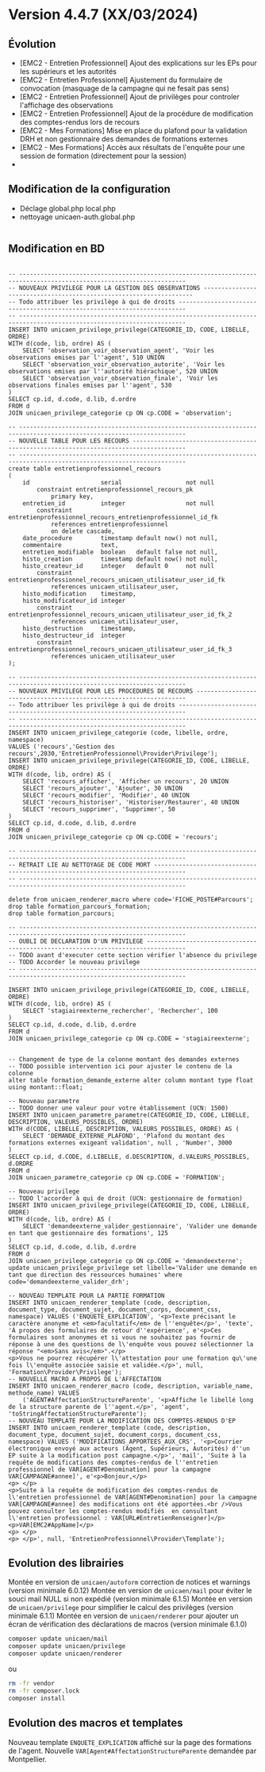 Version 4.4.7 (XX/03/2024)
====

Évolution
---
- [EMC2 - Entretien Professionnel] Ajout des explications sur les EPs pour les supérieurs et les autorités
- [EMC2 - Entretien Professionnel] Ajustement du formulaire de convocation (masquage de la campagne qui ne fesait pas sens)
- [EMC2 - Entretien Professionnel] Ajout de privilèges pour controler l'affichage des observations
- [EMC2 - Entretien Professionnel] Ajout de la procédure de modification des comptes-rendus lors de recours
- [EMC2 - Mes Formations] Mise en place du plafond pour la validation DRH et non gestionnaire des demandes de formations externes
- [EMC2 - Mes Formations] Accès aux résultats de l'enquête pour une session de formation (directement pour la session)
- 

Modification de la configuration
---

- Déclage global.php local.php
- nettoyage unicaen-auth.global.php

```bash
```

Modification en BD
---

```postgresql

-- ---------------------------------------------------------------------------------------------------------------------
-- NOUVEAUX PRIVILEGE POUR LA GESTION DES OBSERVATIONS -------------------------------------------------------------------
-- Todo attribuer les privilège à qui de droits ------------------------------------------------------------------------
-- ---------------------------------------------------------------------------------------------------------------------
INSERT INTO unicaen_privilege_privilege(CATEGORIE_ID, CODE, LIBELLE, ORDRE)
WITH d(code, lib, ordre) AS (
    SELECT 'observation_voir_observation_agent', 'Voir les observations emises par l''agent', 510 UNION
    SELECT 'observation_voir_observation_autorite', 'Voir les observations emises par l''autorité hiérachique', 520 UNION
    SELECT 'observation_voir_observation_finale', 'Voir les observations finales emises par l''agent', 530
)
SELECT cp.id, d.code, d.lib, d.ordre
FROM d
JOIN unicaen_privilege_categorie cp ON cp.CODE = 'observation';

-- ---------------------------------------------------------------------------------------------------------------------
-- NOUVELLE TABLE POUR LES RECOURS -------------------------------------------------------------------------------------
-- ---------------------------------------------------------------------------------------------------------------------
create table entretienprofessionnel_recours
(
    id                    serial                  not null
        constraint entretienprofessionnel_recours_pk
            primary key,
    entretien_id          integer                 not null
        constraint entretienprofessionnel_recours_entretienprofessionnel_id_fk
            references entretienprofessionnel
            on delete cascade,
    date_procedure        timestamp default now() not null,
    commentaire           text,
    entretien_modifiable  boolean   default false not null,
    histo_creation        timestamp default now() not null,
    histo_createur_id     integer   default 0     not null
        constraint entretienprofessionnel_recours_unicaen_utilisateur_user_id_fk
            references unicaen_utilisateur_user,
    histo_modification    timestamp,
    histo_modificateur_id integer
        constraint entretienprofessionnel_recours_unicaen_utilisateur_user_id_fk_2
            references unicaen_utilisateur_user,
    histo_destruction     timestamp,
    histo_destructeur_id  integer
        constraint entretienprofessionnel_recours_unicaen_utilisateur_user_id_fk_3
            references unicaen_utilisateur_user
);

-- ---------------------------------------------------------------------------------------------------------------------
-- NOUVEAUX PRIVILEGE POUR LES PROCEDURES DE RECOURS -------------------------------------------------------------------
-- Todo attribuer les privilège à qui de droits ------------------------------------------------------------------------
-- ---------------------------------------------------------------------------------------------------------------------
INSERT INTO unicaen_privilege_categorie (code, libelle, ordre, namespace)
VALUES ('recours','Gestion des recours',2030,'EntretienProfessionnel\Provider\Privilege');
INSERT INTO unicaen_privilege_privilege(CATEGORIE_ID, CODE, LIBELLE, ORDRE)
WITH d(code, lib, ordre) AS (
    SELECT 'recours_afficher', 'Afficher un recours', 20 UNION
    SELECT 'recours_ajouter', 'Ajouter', 30 UNION
    SELECT 'recours_modifier', 'Modifier', 40 UNION
    SELECT 'recours_historiser', 'Historiser/Restaurer', 40 UNION
    SELECT 'recours_supprimer', 'Supprimer', 50
)
SELECT cp.id, d.code, d.lib, d.ordre
FROM d
JOIN unicaen_privilege_categorie cp ON cp.CODE = 'recours';

-- ---------------------------------------------------------------------------------------------------------------------
-- RETRAIT LIE AU NETTOYAGE DE CODE MORT -------------------------------------------------------------------------------
-- ---------------------------------------------------------------------------------------------------------------------

delete from unicaen_renderer_macro where code='FICHE_POSTE#Parcours';
drop table formation_parcours_formation;
drop table formation_parcours;

-- ---------------------------------------------------------------------------------------------------------------------
-- OUBLI DE DECLARATION D'UN PRIVILEGE ---------------------------------------------------------------------------------
-- TODO avant d'executer cette section vérifier l'absence du privilege 
-- TODO Accorder le nouveau privilege 
-- ---------------------------------------------------------------------------------------------------------------------

INSERT INTO unicaen_privilege_privilege(CATEGORIE_ID, CODE, LIBELLE, ORDRE)
WITH d(code, lib, ordre) AS (
    SELECT 'stagiaireexterne_rechercher', 'Rechercher', 100
)
SELECT cp.id, d.code, d.lib, d.ordre
FROM d
JOIN unicaen_privilege_categorie cp ON cp.CODE = 'stagiaireexterne';


-- Changement de type de la colonne montant des demandes externes
-- TODO possible intervention ici pour ajuster le contenu de la colonne
alter table formation_demande_externe alter column montant type float using montant::float;

-- Nouveau parametre
-- TODO donner une valeur pour votre établissement (UCN: 1500)
INSERT INTO unicaen_parametre_parametre(CATEGORIE_ID, CODE, LIBELLE, DESCRIPTION, VALEURS_POSSIBLES, ORDRE)
WITH d(CODE, LIBELLE, DESCRIPTION, VALEURS_POSSIBLES, ORDRE) AS (
    SELECT 'DEMANDE_EXTERNE_PLAFOND', 'Plafond du montant des formations externes exigeant validation', null , 'Number', 3000
)
SELECT cp.id, d.CODE, d.LIBELLE, d.DESCRIPTION, d.VALEURS_POSSIBLES, d.ORDRE
FROM d
JOIN unicaen_parametre_categorie cp ON cp.CODE = 'FORMATION';

-- Nouveau privilege
-- TODO l'accorder à qui de droit (UCN: gestionnaire de formation)
INSERT INTO unicaen_privilege_privilege(CATEGORIE_ID, CODE, LIBELLE, ORDRE)
WITH d(code, lib, ordre) AS (
    SELECT 'demandeexterne_valider_gestionnaire', 'Valider une demande en tant que gestionnaire des formations', 125
)
SELECT cp.id, d.code, d.lib, d.ordre
FROM d
JOIN unicaen_privilege_categorie cp ON cp.CODE = 'demandeexterne';
update unicaen_privilege_privilege set libelle='Valider une demande en tant que direction des ressources humaines' where code='demandeexterne_valider_drh';

-- NOUVEAU TEMPLATE POUR LA PARTIE FORMATION
INSERT INTO unicaen_renderer_template (code, description, document_type, document_sujet, document_corps, document_css, namespace) VALUES ('ENQUETE_EXPLICATION', '<p>Texte précisant le caractère anonyme et <em>facultatif</em> de l''enquête</p>', 'texte', 'À propos des formulaires de retour d''expérience', e'<p>Ces formulaires sont anonymes et si vous ne souhaitez pas fournir de réponse à une des questions de l\'enquête vous pouvez sélectionner la réponse "<em>Sans avis</em>".</p>
<p>Vous ne pourrez récupérer l\'attestation pour une formation qu\'une fois l\'enquête associée saisie et validée.</p>', null, 'Formation\Provider\Privilege');
-- NOUVELLE MACRO A PROPOS DE L'AFFECTATION
INSERT INTO unicaen_renderer_macro (code, description, variable_name, methode_name) VALUES 
    ('AGENT#AffectationStructureParente', '<p>Affiche le libellé long de la structure parente de l''agent.</p>', 'agent', 'toStringAffectationStructureParente');
-- NOUVEAU TEMPLATE POUR LA MODIFICATION DES COMPTES-RENDUS D'EP
INSERT INTO unicaen_renderer_template (code, description, document_type, document_sujet, document_corps, document_css, namespace) VALUES ('MODIFICATIONS_APPORTEES_AUX_CRS', '<p>Courrier électronique envoyé aux acteurs (Agent, Supérieurs, Autorités) d''un EP suite à la modification post campagne.</p>', 'mail', 'Suite à la requête de modifications des comptes-rendus de l''entretien professionnel de VAR[AGENT#Denomination] pour la campagne VAR[CAMPAGNE#annee]', e'<p>Bonjour,</p>
<p> </p>
<p>Suite à la requête de modification des comptes-rendus de l\'entretien professionnel de VAR[AGENT#Denomination] pour la campagne VAR[CAMPAGNE#annee] des modifications ont été apportées.<br />Vous pouvez consulter les comptes-rendus modifiés  en consultant l\'entretien professionnel : VAR[URL#EntretienRenseigner]</p>
<p>VAR[EMC2#AppName]</p>
<p> </p>
<p> </p>', null, 'EntretienProfessionnel\Provider\Template');
```

Evolution des librairies
---

Montée en version de `unicaen/autoform` correction de notices et warnings (version minimale 6.0.12) 
Montée en version de `unicaen/mail` pour éviter le souci mail NULL si non expédié (version minimale 6.1.5) 
Montée en version de `unicaen/privilege` pour simplifier le calcul des privilèges (version minimale 6.1.1) 
Montée en version de `unicaen/renderer` pour ajouter un écran de vérification des déclarations de macros (version minimale 6.1.0) 

```bash
composer update unicaen/mail
composer update unicaen/privilege
composer update unicaen/renderer
```

ou

```bash
rm -fr vendor
rm -fr composer.lock
composer install
```

Evolution des macros et templates
---

Nouveau template `ENQUETE_EXPLICATION` affiché sur la page des formations de l'agent. 
Nouvelle `VAR[Agent#AffectationStructureParente` demandée par Montpellier. 